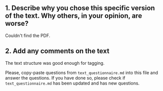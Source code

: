 ## 1. Describe why you chose this specific version of the text. Why others, in your opinion, are worse?

Couldn't find the PDF. 

## 2. Add any comments on the text

The text structure was good enough for tagging.

Please, copy-paste questions from `text_questionnaire.md` into this file and answer the questions.
If you have done so, please check if `text_questionnaire.md` has been updated and has new questions.

